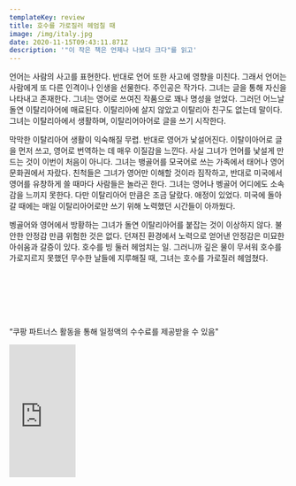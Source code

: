 ```yaml
---
templateKey: review
title: 호수를 가로질러 헤엄칠 때
image: /img/italy.jpg
date: 2020-11-15T09:43:11.871Z
description: '"이 작은 책은 언제나 나보다 크다"를 읽고'
---
```

언어는 사람의 사고를 표현한다. 반대로 언어 또한 사고에 영향을 미친다. 그래서 언어는 사람에게 또 다른 인격이나 인생을 선물한다. 주인공은 작가다. 그녀는 글을 통해 자신을 나타내고 존재한다.  그녀는 영어로 쓰여진 작품으로 꽤나 명성을 얻었다.  그러던 어느날 돌연 이탈리아어에 매료된다. 이탈리아에 살지 않았고 이탈리아 친구도 없는데 말이다. 그녀는 이탈리아에서 생활하며, 이탈리어아어로 글을 쓰기 시작한다.

막막한 이탈리아어 생활이 익숙해질 무렵. 반대로 영어가 낯설어진다. 이탈이아어로 글을 먼저 쓰고, 영어로 번역하는 데 매우 이질감을 느낀다. 사실 그녀가 언어를 낯설게 만드는 것이 이번이 처음이 아니다. 그녀는 뱅골어를 모국어로 쓰는 가족에서 태어나 영어문화권에서 자랐다. 친척들은 그녀가 영어만 이해할 것이라 짐작하고, 반대로 미국에서 영어를 유창하게 쓸 때마다 사람들은 놀라곤 한다. 그녀는 영어나 벵골어 어디에도 소속감을 느끼지 못한다.  다만 이탈리아어 만큼은 조금 달랐다. 애정이 있었다. 미국에 돌아갈 때에는 매일 이탈리아어로만 쓰기 위해 노력했던 시간들이 아까웠다. 

벵골어와 영어에서 방황하는 그녀가 돌연 이탈리아어를 붙잡는 것이 이상하지 않다. 불안한 안정감 만큼 위험한 것은 없다. 던져진 환경에서 노력으로 얻어낸 안정감은 미묘한 아쉬움과 갈증이 있다. 호수를 빙 둘러 헤엄치는 일. 그러니까 깊은 물이 무서워 호수를 가로지르지 못했던 무수한 날들에 지루해질 때, 그녀는 호수를 가로질러 헤엄쳤다. 

<br/>
<br/>
<br/>
<br/>
<br/>

“쿠팡 파트너스 활동을 통해 일정액의 수수료를 제공받을 수 있음"

<iframe src="https://coupa.ng/bMrRtc" width="120" height="240" frameborder="0" scrolling="no"></iframe>